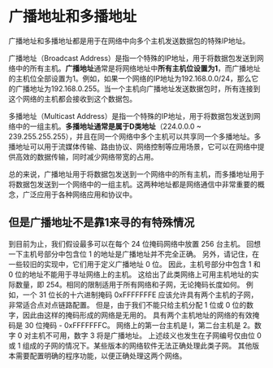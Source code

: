 # 广播地址和多播地址

广播地址和多播地址都是用于在网络中向多个主机发送数据包的特殊IP地址。

广播地址（Broadcast Address）是指一个特殊的IP地址，用于将数据包发送到网络中的所有主机。**广播地址**通常是将网络地址中**所有主机位设置为1**，而广播地址的主机位全部设置为1。例如，如果一个网络的IP地址为192.168.0.0/24，那么它的广播地址为192.168.0.255。当一个主机向广播地址发送数据包时，所有连接到这个网络的主机都会接收到这个数据包。

多播地址（Multicast Address）是指一个特殊的IP地址，用于将数据包发送到网络中的一组主机。**多播地址通常是属于D类地址**（224.0.0.0 ~ 239.255.255.255），并且在同一个网络中多个主机可以共享同一个多播地址。多播地址可以用于流媒体传输、路由协议、网络控制等应用场景，它可以在网络中提供高效的数据传输，同时减少网络带宽的占用。

总的来说，广播地址用于将数据包发送到一个网络中的所有主机，而多播地址用于将数据包发送到一个网络中的一组主机。这两种地址都是网络通信中非常重要的概念，广泛应用于各种网络应用和协议中。

## 但是广播地址不是靠1来寻的有特殊情况

到目前为止，我们假设最多可以在每个 24 位掩码网络中放置 256 台主机。 回想一下主机号部分中包含位 1 的地址是广播地址并不完全正确。 另外，请记住，在一些较旧的实现中，它们用于定义广播地址 0 位。 因此，主机号部分中包含 1 和 0 位的地址不能用于寻址网络上的主机。 这给出了此类网络上可用主机地址的实际数量，即 254。相同的限制适用于所有网络和子网，无论掩码长度如何。 例如，一个 31 位长的十六进制掩码 0xFFFFFFFE 应该允许具有两个主机的子网，非常适合点对点链路配置。 但是，由于我们不能只给主机分配 1 位或 0 位的数字，因此由这样的掩码形成的网络是无用的。 具有两个主机地址的网络的有效掩码是 30 位掩码 - 0xFFFFFFFC。 网络上的第一台主机是 l，第二台主机是 2。数字 0 对主机不可用，数字 3 将是广播地址。 上述歧义也发生在子网编号仅由位 0 或 1 组成的子网的情况下。某些版本的网络软件无法正确处理此类子网。
其他版本需要配置明确的程序功能，以便正确处理这两个网络。